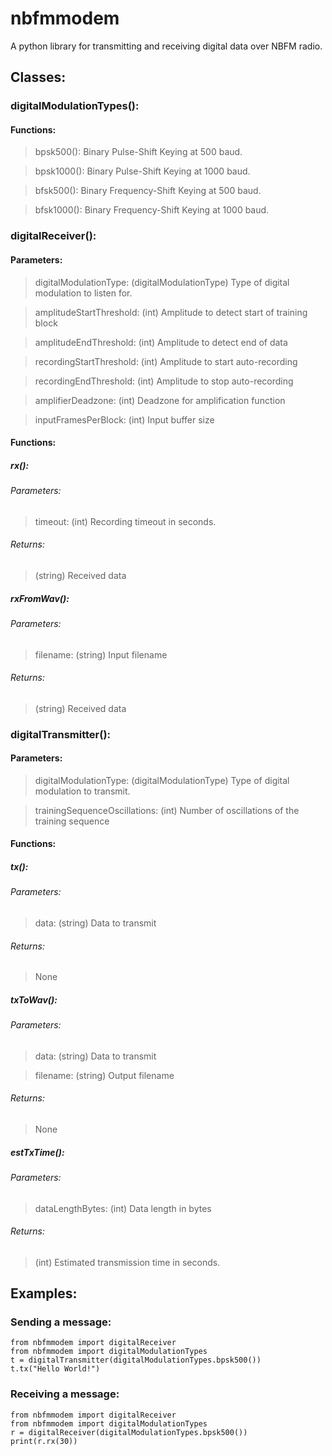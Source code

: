 # nbfmmodem
A python library for transmitting and receiving digital data over NBFM radio.
## Classes:
### digitalModulationTypes():
#### Functions:
> bpsk500(): Binary Pulse-Shift Keying at 500 baud.

> bpsk1000(): Binary Pulse-Shift Keying at 1000 baud.

> bfsk500(): Binary Frequency-Shift Keying at 500 baud.

> bfsk1000(): Binary Frequency-Shift Keying at 1000 baud.
### digitalReceiver():
#### Parameters:
> digitalModulationType: (digitalModulationType) Type of digital modulation to listen for.

> amplitudeStartThreshold: (int) Amplitude to detect start of training block

> amplitudeEndThreshold: (int) Amplitude to detect end of data

> recordingStartThreshold: (int) Amplitude to start auto-recording

> recordingEndThreshold: (int) Amplitude to stop auto-recording

> amplifierDeadzone: (int) Deadzone for amplification function

> inputFramesPerBlock: (int) Input buffer size
#### Functions:
##### rx():
###### Parameters:
> timeout: (int) Recording timeout in seconds.
###### Returns:
> (string) Received data
##### rxFromWav():
###### Parameters:
> filename: (string) Input filename
###### Returns:
> (string) Received data
### digitalTransmitter():
#### Parameters:
> digitalModulationType: (digitalModulationType) Type of digital modulation to transmit.

> trainingSequenceOscillations: (int) Number of oscillations of the training sequence
#### Functions:
##### tx():
###### Parameters:
> data: (string) Data to transmit
###### Returns:
> None
##### txToWav():
###### Parameters:
> data: (string) Data to transmit

> filename: (string) Output filename
###### Returns:
> None
##### estTxTime():
###### Parameters:
> dataLengthBytes: (int) Data length in bytes
###### Returns:
> (int) Estimated transmission time in seconds.
## Examples:
### Sending a message:
```
from nbfmmodem import digitalReceiver
from nbfmmodem import digitalModulationTypes
t = digitalTransmitter(digitalModulationTypes.bpsk500())
t.tx("Hello World!")
```
### Receiving a message:
```
from nbfmmodem import digitalReceiver
from nbfmmodem import digitalModulationTypes
r = digitalReceiver(digitalModulationTypes.bpsk500())
print(r.rx(30))
```
